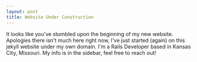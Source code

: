 ```yaml
---
layout: post
title: Website Under Construction
---
```


It looks like you've stumbled upon the beginning of my new website. Apologies there isn't much here right now, I've just started (again) on this jekyll website under my own domain. I'm a Rails Developer based in Kansas City, Missouri. My info is in the sidebar, feel free to reach out!
